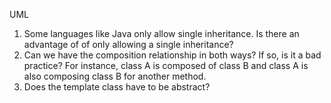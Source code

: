 UML
1. Some languages like Java only allow single inheritance. Is there an advantage of of only allowing a single inheritance?
2. Can we have the composition relationship in both ways? If so, is it a bad practice? For instance, class A is composed of class B and class A is also composing class B for another method.
3. Does the template class have to be abstract?



